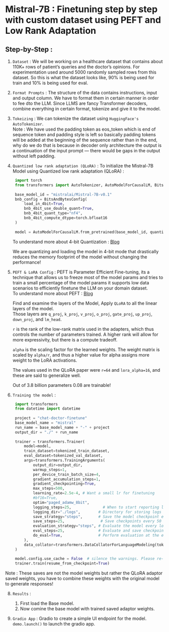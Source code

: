 # Mistral-7B : Finetuning step by step with custom dataset using PEFT and Low Rank Adaptation

## Step-by-Step : 
1. ```Dataset``` : We will be working on a healthcare dataset that contains about 110K+ rows of patient’s queries and the doctor’s opinions. For experimentation used around 5000 randomly sampled rows from this dataset.
So this is what the dataset looks like, 90% is being used for train and 10% is being used for eval.

2. ```Format Prompts``` : The structure of the data contains instructions, input and output column. We have to format them in certain manner in order to fee dto the LLM. Since LLMS are fancy Transformer decoders, combine everything in certain format, tokenize and give it to the model. 

3. ```Tokeizing``` : We can tokenize the dataset using ```HuggingFace's AutoTokenizer```.  
   Note : We have used the padding token as eos_token which is end of sequence token and padding style is left so basically padding tokens will be added at the beginning of the sequence rather than in the end, why do we do that is because in decoder only architecture the output is a continuation of the input prompt — there would be gaps in the output without left padding.

4. ```Quantized low rank adaptation (QLoRA)``` : To initialize the Mistral-7B Model using Quantized low rank adaptation (QLoRA) :
   ```python
    import torch
    from transformers import AutoTokenizer, AutoModelForCausalLM, BitsAndBytesConfig
    
    base_model_id = "mistralai/Mistral-7B-v0.1"
    bnb_config = BitsAndBytesConfig(
        load_in_4bit=True,
        bnb_4bit_use_double_quant=True,
        bnb_4bit_quant_type="nf4",
        bnb_4bit_compute_dtype=torch.bfloat16
    )
    
    model = AutoModelForCausalLM.from_pretrained(base_model_id, quantization_config=bnb_config, resume_download=True)
   ```
   To understand more about 4-bit Quantization : [Blog](https://huggingface.co/blog/4bit-transformers-bitsandbytes)
   
   We are quantizing and loading the model in 4-bit mode that drastically reduces the memory footprint of   the       model without changing the performance!

6. ```PEFT & LoRA Config``` : PEFT is Parameter Efficient Fine-tuning, its a technique that allows us to freeze most of the model params and tries to train a small percentage of the model params it supports low data scenarios to efficiently finetune the LLM on your domain dataset.  
   To understand more about PEFT : [Blog](https://huggingface.co/blog/peft)

     Find and examine the layers of the Model, Apply ```QLoRA``` to all the linear layers of the model.  
     Those layers are ```q_proj```, ```k_proj```, ```v_proj```, ```o_proj```, ```gate_proj```, ```up_proj```, ```down_proj```, and ```lm_head```.
   
    ```r``` is the rank of the low-rank matrix used in the adapters, which thus controls the number of parameters trained. A higher rank will allow for more expressivity, but there is a compute tradeoff.
    
    ```alpha``` is the scaling factor for the learned weights. The weight matrix is scaled by ```alpha/r```, and thus a higher value for alpha assigns more weight to the LoRA activations.
   
    The values used in the QLoRA paper were ```r=64``` and ```lora_alpha=16```, and these are said to generalize well.  

   Out of 3.8 billion parameters 0.08 are trainable!  

7. ```Training the model``` :
   ```python
    import transformers
    from datetime import datetime
    
    project = "chat-doctor-finetune"
    base_model_name = "mistral"
    run_name = base_model_name + "-" + project
    output_dir = "./" + run_name
    
    trainer = transformers.Trainer(
        model=model,
        train_dataset=tokenized_train_dataset,
        eval_dataset=tokenized_val_dataset,
        args=transformers.TrainingArguments(
            output_dir=output_dir,
            warmup_steps=1,
            per_device_train_batch_size=4,
            gradient_accumulation_steps=1,
            gradient_checkpointing=True,
            max_steps=500,
            learning_rate=2.5e-4, # Want a small lr for finetuning
            #bf16=True,
            optim="paged_adamw_8bit",
            logging_steps=25,              # When to start reporting loss
            logging_dir="./logs",        # Directory for storing logs
            save_strategy="steps",       # Save the model checkpoint every logging step
            save_steps=25,                # Save checkpoints every 50 steps
            evaluation_strategy="steps", # Evaluate the model every logging step
            eval_steps=25,               # Evaluate and save checkpoints every 50 steps
            do_eval=True,                # Perform evaluation at the end of training
        ),
        data_collator=transformers.DataCollatorForLanguageModeling(tokenizer, mlm=False),
    )
    
    model.config.use_cache = False  # silence the warnings. Please re-enable for inference!
    trainer.train(resume_from_checkpoint=True)
   ```
Note : These saves are not the model weights but rather the QLoRA adaptor saved weights, you have to combine these weights with the original model to generate responses!

8. ```Results``` :
   1. First load the Base model.
   2. Now comine the base model with trained saved adaptor weights.

9. ```Gradio App``` : Gradio to create a simple UI endpoint for the model. ```demo.launch()``` to launch the gradio app.  
